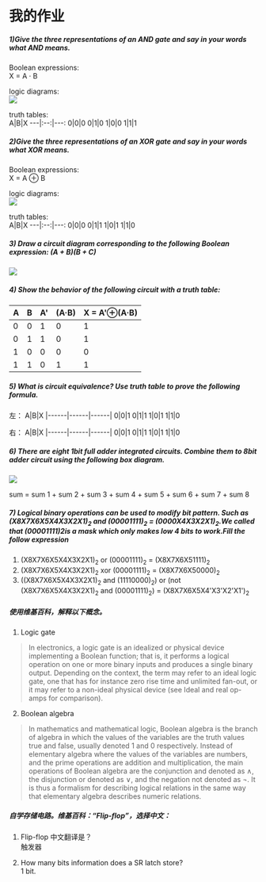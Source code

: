 # 我的作业

##### 1)Give the three representations of an AND gate and say in your words what AND means.  

Boolean expressions:  
X = A · B  

logic diagrams:  
 ![](http://a4.qpic.cn/psb?/V10TJRfP2sMibY/g68mdth*LDkFtyD9hwR4xdsy5XQV77lm99JzhIcgU3I!/b/dDcBAAAAAAAA&ek=1&kp=1&pt=0&bo=hwA6AAAAAAADF48!&tl=1&vuin=1960226332&tm=1539860400&sce=60-2-2&rf=viewer_4)

truth tables:  
A|B|X
---|:--:|---:
0|0|0
0|1|0
1|0|0
1|1|1

##### 2)Give the three representations of an XOR gate and say in your words what XOR means.

Boolean expressions:  
X = A ⊕ B

logic diagrams:  
![](http://m.qpic.cn/psb?/V10TJRfP2sMibY/F71Xwa3N0RptSr7fLlUk8WVM6p*boMlEalZTdiQY6ho!/b/dPMAAAAAAAAA&bo=dAA5AAAAAAARF20!&rf=viewer_4)

truth tables:  
A|B|X
---|:--:|---:
0|0|0
0|1|1
1|0|1
1|1|0

##### 3) Draw a circuit diagram corresponding to the following Boolean expression:  (A + B)(B + C)

![](http://a1.qpic.cn/psb?/V10TJRfP2sMibY/Z9h0CQHIRNGbtagWJ*Yax2BgWFZ.7.qRj.G1u8DYV9c!/b/dDABAAAAAAAA&ek=1&kp=1&pt=0&bo=KgT0AQAAAAARF*s!&tl=3&vuin=1960226332&tm=1539860400&sce=60-2-2&rf=viewer_4)

##### 4) Show the behavior of the following circuit with a truth table:
A|B|A'|(A·B)|X = A'⊕(A·B)
|------|------|------|------|------|
0|0|1|0|1
0|1|1|0|1
1|0|0|0|0
1|1|0|1|1

##### 5) What is circuit equivalence? Use truth table to prove the following formula.

左：
A|B|X
|------|------|------|
0|0|1
0|1|1
1|0|1
1|1|0

右：
A|B|X
|------|------|------|
0|0|1
0|1|1
1|0|1
1|1|0

##### 6) There are eight 1bit full adder integrated circuits. Combine them to 8bit adder circuit using the following box diagram.
![](http://m.qpic.cn/psb?/V10TJRfP2sMibY/V2Kksielr071RvJag7mn5refnyBps8e5spJLJDIRZnA!/b/dEcBAAAAAAAA&bo=VQM4AgAAAAADB04!&rf=viewer_4)

sum = sum 1 + sum 2 + sum 3 + sum 4 + sum 5 + sum 6 + sum 7 + sum 8

##### 7) Logical binary operations can be used to modify bit pattern. Such as (X8X7X6X5X4X3X2X1)<sub>2</sub> and (00001111)<sub>2</sub> = (0000X4X3X2X1)<sub>2</sub>.We called that (00001111)2is a mask which only makes low 4 bits to work.Fill the follow expression
1) (X8X7X6X5X4X3X2X1)<sub>2</sub> or (00001111)<sub>2</sub> = (X8X7X6X51111)<sub>2</sub>
2) (X8X7X6X5X4X3X2X1)<sub>2</sub>
xor (00001111)<sub>2</sub> = (X8X7X6X50000)<sub>2</sub>
3) ((X8X7X6X5X4X3X2X1)<sub>2</sub> and (11110000)<sub>2</sub>) or 
(not (X8X7X6X5X4X3X2X1)<sub>2</sub> and (00001111)<sub>2</sub>) = (X8X7X6X5X4'X3'X2'X1')<sub>2</sub>

##### 使用维基百科，解释以下概念。
1) Logic gate
>In electronics, a logic gate is an idealized or physical device implementing a Boolean function; that is, it performs a logical operation on one or more binary inputs and produces a single binary output. Depending on the context, the term may refer to an ideal logic gate, one that has for instance zero rise time and unlimited fan-out, or it may refer to a non-ideal physical device (see Ideal and real op-amps for comparison).

2) Boolean algebra
>In mathematics and mathematical logic, Boolean algebra is the branch of algebra in which the values of the variables are the truth values true and false, usually denoted 1 and 0 respectively. Instead of elementary algebra where the values of the variables are numbers, and the prime operations are addition and multiplication, the main operations of Boolean algebra are the conjunction and denoted as ∧, the disjunction or denoted as ∨, and the negation not denoted as ¬. It is thus a formalism for describing logical relations in the same way that elementary algebra describes numeric relations.

##### 自学存储电路。维基百科：“Flip-flop”，选择中文：
1) Flip-flop 中文翻译是？  
触发器

2) How many bits information does a SR latch store?  
1 bit.
